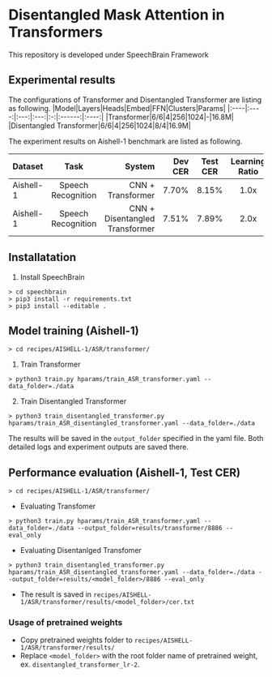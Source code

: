 # Disentangled Mask Attention in Transformers
This repository is developed under SpeechBrain Framework

## Experimental results
The configurations of Transformer and Disentangled Transformer are listing as following.
|Model|Layers|Heads|Embed|FFN|Clusters|Params|
|:----|:----:|:---:|:---:|:-:|:------:|:----:|
|Transformer|6/6|4|256|1024|-|16.8M|
|Disentangled Transformer|6/6|4|256|1024|8/4|16.9M|

The experiment results on Aishell-1 benchmark are listed as following.

| Dataset       | Task           | System  | Dev CER | Test CER | Learning Ratio | Pretrained weights |
| ------------- |:-------------:| -----:|-----:|:-:|:-:|:-:|
| Aishell-1     | Speech Recognition | CNN + Transformer | 7.70% | 8.15% | 1.0x | [Download](https://drive.google.com/file/d/1Rl8At8_DaWvtdjpOgV1WasUJlQ3tZ56g/view?usp=sharing) |
| Aishell-1     | Speech Recognition | CNN + Disentangled Transformer | 7.51% | 7.89% | 2.0x | [Download](https://drive.google.com/file/d/1qVUaUnEFLE_WSBabC2HmP6t_1CC7zoM_/view?usp=sharing) |

## Installatation
1. Install SpeechBrain
```
> cd speechbrain
> pip3 install -r requirements.txt
> pip3 install --editable .
```

## Model training (Aishell-1)
```
> cd recipes/AISHELL-1/ASR/transformer/
```

1. Train Transformer
```
> python3 train.py hparams/train_ASR_transformer.yaml --data_folder=./data
```

2. Train Disentangled Transformer
```
> python3 train_disentangled_transformer.py hparams/train_ASR_disentangled_transformer.yaml --data_folder=./data
```

The results will be saved in the `output_folder` specified in the yaml file. Both detailed logs and experiment outputs are saved there.

## Performance evaluation (Aishell-1, Test CER)
```
> cd recipes/AISHELL-1/ASR/transformer/
```
* Evaluating Transfomer
```
> python3 train.py hparams/train_ASR_transformer.yaml --data_folder=./data --output_folder=results/transformer/8886 --eval_only
```
* Evaluating Disentanlged Transfomer
```
> python3 train_disentangled_transformer.py hparams/train_ASR_disentangled_transformer.yaml --data_folder=./data --output_folder=results/<model_folder>/8886 --eval_only
``` 
* The result is saved in `recipes/AISHELL-1/ASR/transformer/results/<model_folder>/cer.txt`

### Usage of pretrained weights
* Copy pretrained weights folder to `recipes/AISHELL-1/ASR/transformer/results/`
* Replace `<model_folder>` with the root folder name of pretrained weight, ex. `disentangled_transformer_lr-2`.

